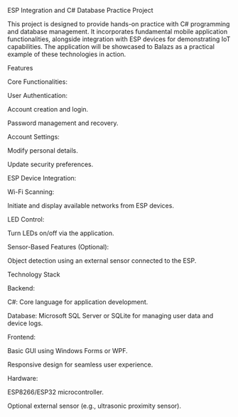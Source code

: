 ESP Integration and C# Database Practice Project

This project is designed to provide hands-on practice with C# programming and database management. It incorporates fundamental mobile application functionalities, alongside integration with ESP devices for demonstrating IoT capabilities. The application will be showcased to Balazs as a practical example of these technologies in action.

Features

Core Functionalities:

User Authentication:

Account creation and login.

Password management and recovery.

Account Settings:

Modify personal details.

Update security preferences.

ESP Device Integration:

Wi-Fi Scanning:

Initiate and display available networks from ESP devices.

LED Control:

Turn LEDs on/off via the application.

Sensor-Based Features (Optional):

Object detection using an external sensor connected to the ESP.

Technology Stack

Backend:

C#: Core language for application development.

Database: Microsoft SQL Server or SQLite for managing user data and device logs.

Frontend:

Basic GUI using Windows Forms or WPF.

Responsive design for seamless user experience.

Hardware:

ESP8266/ESP32 microcontroller.

Optional external sensor (e.g., ultrasonic proximity sensor).


